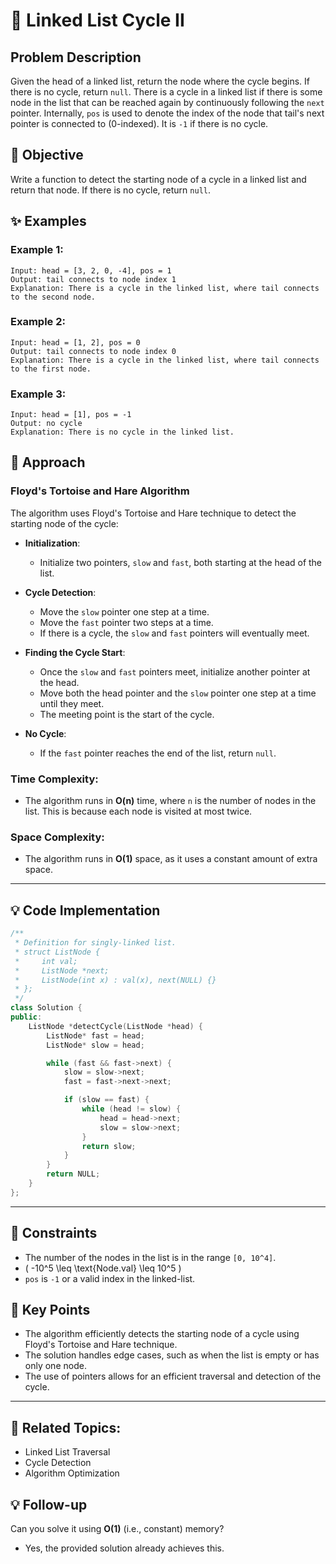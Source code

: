# 🔗 **Linked List Cycle II**

## Problem Description

Given the head of a linked list, return the node where the cycle begins. If there is no cycle, return `null`. There is a cycle in a linked list if there is some node in the list that can be reached again by continuously following the `next` pointer. Internally, `pos` is used to denote the index of the node that tail's next pointer is connected to (0-indexed). It is `-1` if there is no cycle.

## 🎯 **Objective**

Write a function to detect the starting node of a cycle in a linked list and return that node. If there is no cycle, return `null`.

## ✨ **Examples**

### Example 1:
```plaintext
Input: head = [3, 2, 0, -4], pos = 1
Output: tail connects to node index 1
Explanation: There is a cycle in the linked list, where tail connects to the second node.
```

### Example 2:
```plaintext
Input: head = [1, 2], pos = 0
Output: tail connects to node index 0
Explanation: There is a cycle in the linked list, where tail connects to the first node.
```

### Example 3:
```plaintext
Input: head = [1], pos = -1
Output: no cycle
Explanation: There is no cycle in the linked list.
```

## 🚀 **Approach**

### **Floyd's Tortoise and Hare Algorithm**

The algorithm uses Floyd's Tortoise and Hare technique to detect the starting node of the cycle:

- **Initialization**:
  - Initialize two pointers, `slow` and `fast`, both starting at the head of the list.

- **Cycle Detection**:
  - Move the `slow` pointer one step at a time.
  - Move the `fast` pointer two steps at a time.
  - If there is a cycle, the `slow` and `fast` pointers will eventually meet.

- **Finding the Cycle Start**:
  - Once the `slow` and `fast` pointers meet, initialize another pointer at the head.
  - Move both the head pointer and the `slow` pointer one step at a time until they meet.
  - The meeting point is the start of the cycle.

- **No Cycle**:
  - If the `fast` pointer reaches the end of the list, return `null`.

### **Time Complexity**:
- The algorithm runs in **O(n)** time, where `n` is the number of nodes in the list. This is because each node is visited at most twice.

### **Space Complexity**:
- The algorithm runs in **O(1)** space, as it uses a constant amount of extra space.

---

## 💡 **Code Implementation**

```cpp
/**
 * Definition for singly-linked list.
 * struct ListNode {
 *     int val;
 *     ListNode *next;
 *     ListNode(int x) : val(x), next(NULL) {}
 * };
 */
class Solution {
public:
    ListNode *detectCycle(ListNode *head) {
        ListNode* fast = head;
        ListNode* slow = head;

        while (fast && fast->next) {
            slow = slow->next;
            fast = fast->next->next;

            if (slow == fast) {
                while (head != slow) {
                    head = head->next;
                    slow = slow->next;
                }
                return slow;
            }
        }
        return NULL;
    }
};
```

---

## 🔧 **Constraints**

- The number of the nodes in the list is in the range `[0, 10^4]`.
- \( -10^5 \leq \text{Node.val} \leq 10^5 \)
- `pos` is `-1` or a valid index in the linked-list.

## 🌟 **Key Points**

- The algorithm efficiently detects the starting node of a cycle using Floyd's Tortoise and Hare technique.
- The solution handles edge cases, such as when the list is empty or has only one node.
- The use of pointers allows for an efficient traversal and detection of the cycle.

---

## 🔗 **Related Topics**:
- Linked List Traversal
- Cycle Detection
- Algorithm Optimization

## 💡 **Follow-up**

Can you solve it using **O(1)** (i.e., constant) memory?
- Yes, the provided solution already achieves this.